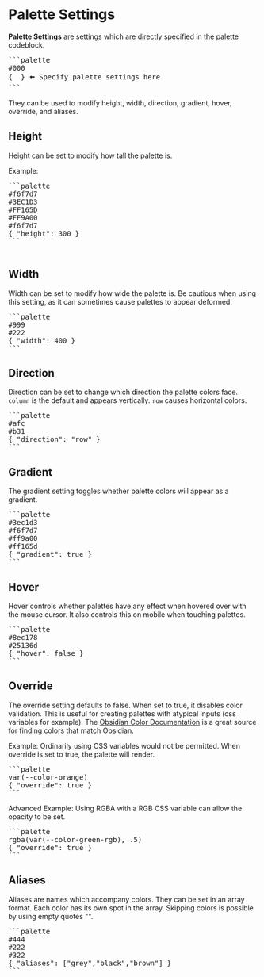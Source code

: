 # Palette Settings

**Palette Settings** are settings which are directly specified in the palette codeblock.
<pre>
```palette
#000
{  } 🠨 Specify palette settings here
```
</pre>
They can be used to modify height, width, direction, gradient, hover, override, and aliases.

## Height

Height can be set to modify how tall the palette is.

Example:

<pre>
```palette
#f6f7d7
#3EC1D3
#FF165D
#FF9A00
#f6f7d7
{ "height": 300 }
```

</pre>

## Width

Width can be set to modify how wide the palette is.
Be cautious when using this setting, as it can sometimes cause palettes to appear deformed.

<pre>
```palette
#999
#222
{ "width": 400 }
```
</pre>

## Direction

Direction can be set to change which direction the palette colors face.
`column` is the default and appears vertically. `row` causes horizontal colors.

<pre>
```palette
#afc
#b31
{ "direction": "row" }
```
</pre>

## Gradient

The gradient setting toggles whether palette colors will appear as a gradient.

<pre>
```palette
#3ec1d3
#f6f7d7
#ff9a00
#ff165d
{ "gradient": true }
```
</pre>

## Hover

Hover controls whether palettes have any effect when hovered over with the mouse cursor.
It also controls this on mobile when touching palettes.

<pre>
```palette
#8ec178
#25136d
{ "hover": false }
```
</pre>

## Override

The override setting defaults to false.
When set to true, it disables color validation.
This is useful for creating palettes with atypical inputs (css variables for example).
The [Obsidian Color Documentation](https://docs.obsidian.md/Reference/CSS+variables/Foundations/Colors) is a great source for finding colors that match Obsidian.

Example:
Ordinarily using CSS variables would not be permitted.
When override is set to true, the palette will render.

<pre>
```palette
var(--color-orange)
{ "override": true }
```
</pre>

Advanced Example:
Using RGBA with a RGB CSS variable can allow the opacity to be set.

<pre>
```palette
rgba(var(--color-green-rgb), .5)
{ "override": true }
```
</pre>

## Aliases

Aliases are names which accompany colors.
They can be set in an array format.
Each color has its own spot in the array.
Skipping colors is possible by using empty quotes "".

<pre>
```palette
#444
#222
#322
{ "aliases": ["grey","black","brown"] }
```
</pre>
